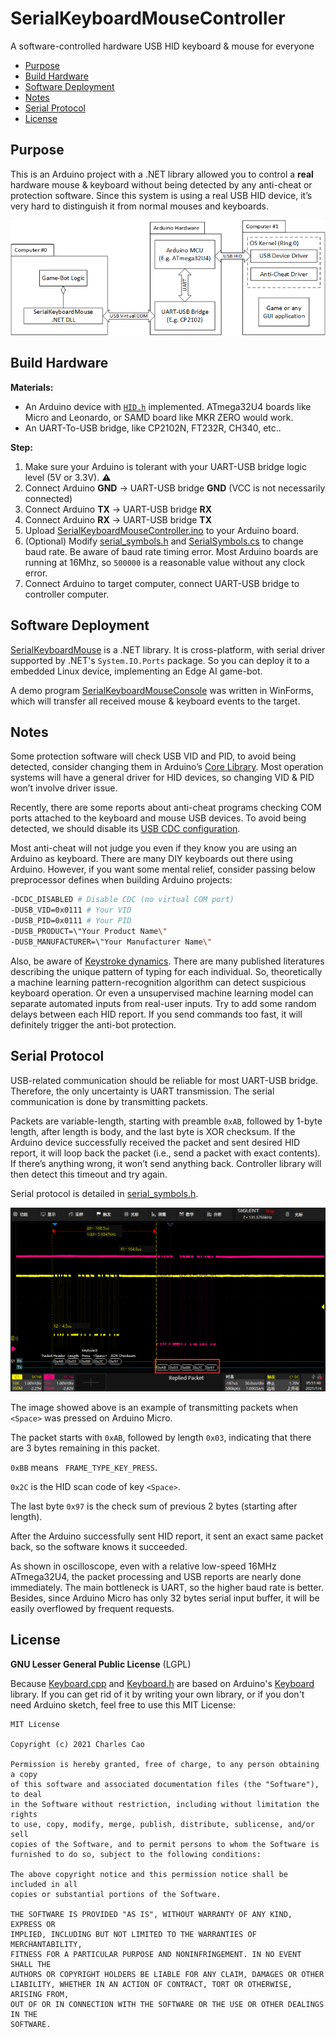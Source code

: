 # SerialKeyboardMouseController
A software-controlled hardware USB HID keyboard &amp; mouse for everyone

* [Purpose](#purpose)
* [Build Hardware](#build-hardware)
* [Software Deployment](#software-deployment)
* [Notes](#notes)
* [Serial Protocol](#serial-protocol)
* [License](#license)

## Purpose
This is an Arduino project with a .NET library allowed you to control a **real** hardware mouse &amp; keyboard without being detected by any anti-cheat or protection software. Since this system is using a real USB HID device, it’s very hard to distinguish it from normal mouses and keyboards.

![](Pictures/TypicalApplication.png)

## Build Hardware
**Materials:**

* An Arduino device with [`HID.h`](https://www.arduino.cc/en/Reference/HID) implemented. ATmega32U4 boards like Micro and Leonardo, or SAMD board like MKR ZERO would work.
* An UART-To-USB bridge, like CP2102N, FT232R, CH340, etc..

**Step:**
1. Make sure your Arduino is tolerant with your UART-USB bridge logic level (5V or 3.3V). :warning:
2. Connect Arduino **GND** -> UART-USB bridge **GND** (VCC is not necessarily connected)
3. Connect Arduino **TX** -> UART-USB bridge **RX**
4. Connect Arduino **RX** -> UART-USB bridge **TX**
5. Upload [SerialKeyboardMouseController.ino](SerialKeyboardMouseController/src/SerialKeyboardMouseController.ino) to your Arduino board.
6. (Optional) Modify [serial_symbols.h](SerialKeyboardMouseController/src/serial_symbols.h)
and [SerialSymbols.cs](SerialKeyboardMouse/Serial/SerialSymbols.cs) to change baud rate. 
Be aware of baud rate timing error. Most Arduino boards are running at 16Mhz, so `500000` is a reasonable value without any clock error. 
7. Connect Arduino to target computer, connect UART-USB bridge to controller computer.

## Software Deployment
[SerialKeyboardMouse](https://github.com/charlescao460/SerialKeyboardMouseController/tree/main/SerialKeyboardMouse) is a .NET library. 
It is cross-platform, with serial driver supported by .NET's `System.IO.Ports` package. So you can deploy it to a embedded Linux device, implementing an Edge AI game-bot.

A demo program [SerialKeyboardMouseConsole](https://github.com/charlescao460/SerialKeyboardMouseController/tree/main/SerialKeyboardMouseConsole) was written in WinForms, 
which will transfer all received mouse & keyboard events to the target.


## Notes
Some protection software will check USB VID and PID, to avoid being detected, consider changing them in Arduino’s [Core Library](https://github.com/arduino/ArduinoCore-avr/blob/master/cores/arduino/USBCore.cpp). Most operation systems will have a general driver for HID devices, so changing VID & PID won’t involve driver issue.

Recently, there are some reports about anti-cheat programs checking COM ports attached to the keyboard and mouse USB devices. To avoid being detected, we should disable its [USB CDC configuration](https://github.com/arduino/ArduinoCore-avr/blob/master/cores/arduino/USBDesc.h).

Most anti-cheat will not judge you even if they know you are using an Arduino as keyboard. There are many DIY keyboards out there using Arduino. However, if you want some mental relief, consider passing below preprocessor defines when building Arduino projects:
```bash
-DCDC_DISABLED # Disable CDC (no virtual COM port)
-DUSB_VID=0x0111 # Your VID 
-DUSB_PID=0x0111 # Your PID
-DUSB_PRODUCT=\"Your Product Name\"
-DUSB_MANUFACTURER=\"Your Manufacturer Name\"
```

Also, be aware of [Keystroke dynamics](https://en.wikipedia.org/wiki/Keystroke_dynamics). There are many published literatures describing the unique pattern of typing for each individual. So, theoretically a machine learning pattern-recognition algorithm can detect suspicious keyboard operation. Or even a unsupervised machine learning model can separate automated inputs from real-user inputs. Try to add some random delays between each HID report. If you send commands too fast, it will definitely trigger the anti-bot protection. 

## Serial Protocol
USB-related communication should be reliable for most UART-USB bridge. Therefore, the only uncertainty is UART transmission. The serial communication is done by transmitting packets.

Packets are variable-length, starting with preamble `0xAB`, followed by 1-byte length, after length is body, and the last byte is XOR checksum. If the Arduino device successfully received the packet and sent desired HID report, it will loop back the packet (i.e., send a packet with exact contents). If there’s anything wrong, it won’t send anything back. Controller library will then detect this timeout and try again. 

Serial protocol is detailed in [serial_symbols.h](SerialKeyboardMouseController/src/serial_symbols.h).

![](Pictures/Oscilloscope.png)

The image showed above is an example of transmitting packets when `<Space>` was pressed on Arduino Micro.  

The packet starts with `0xAB`, followed by length `0x03`, indicating that there are 3 bytes remaining in this packet. 

`0xBB` means ` FRAME_TYPE_KEY_PRESS`. 

`0x2C` is the HID scan code of key `<Space>`. 

The last byte `0x97` is the check sum of previous 2 bytes (starting after length). 

After the Arduino successfully sent HID report, it sent an exact same packet back, so the software knows it succeeded. 

As shown in oscilloscope, even with a relative low-speed 16MHz ATmega32U4, the packet processing and USB reports are nearly done immediately. The main bottleneck is UART, so the higher baud rate is better. Besides, since Arduino Micro has only 32 bytes serial input buffer, it will be easily overflowed by frequent requests. 



## License
**GNU Lesser General Public License** (LGPL)

Because [Keyboard.cpp](SerialKeyboardMouseController/src/Keyboard.cpp) and [Keyboard.h](SerialKeyboardMouseController/src/Keyboard.h) are based on Arduino's [Keyboard](https://github.com/arduino-libraries/Keyboard) library. If you can get rid of it by writing your own library, or if you don't need Arduino sketch, feel free to use this MIT License:
```text
MIT License

Copyright (c) 2021 Charles Cao

Permission is hereby granted, free of charge, to any person obtaining a copy
of this software and associated documentation files (the "Software"), to deal
in the Software without restriction, including without limitation the rights
to use, copy, modify, merge, publish, distribute, sublicense, and/or sell
copies of the Software, and to permit persons to whom the Software is
furnished to do so, subject to the following conditions:

The above copyright notice and this permission notice shall be included in all
copies or substantial portions of the Software.

THE SOFTWARE IS PROVIDED "AS IS", WITHOUT WARRANTY OF ANY KIND, EXPRESS OR
IMPLIED, INCLUDING BUT NOT LIMITED TO THE WARRANTIES OF MERCHANTABILITY,
FITNESS FOR A PARTICULAR PURPOSE AND NONINFRINGEMENT. IN NO EVENT SHALL THE
AUTHORS OR COPYRIGHT HOLDERS BE LIABLE FOR ANY CLAIM, DAMAGES OR OTHER
LIABILITY, WHETHER IN AN ACTION OF CONTRACT, TORT OR OTHERWISE, ARISING FROM,
OUT OF OR IN CONNECTION WITH THE SOFTWARE OR THE USE OR OTHER DEALINGS IN THE
SOFTWARE.
```
